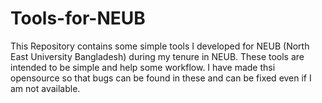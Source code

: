 # Tools-for-NEUB
This Repository contains some simple tools I developed for NEUB (North East University Bangladesh) during my tenure in NEUB. These tools are intended to be simple and help some workflow.
I have made thsi opensource so that bugs can be found in these and can be fixed even if I am not available.
